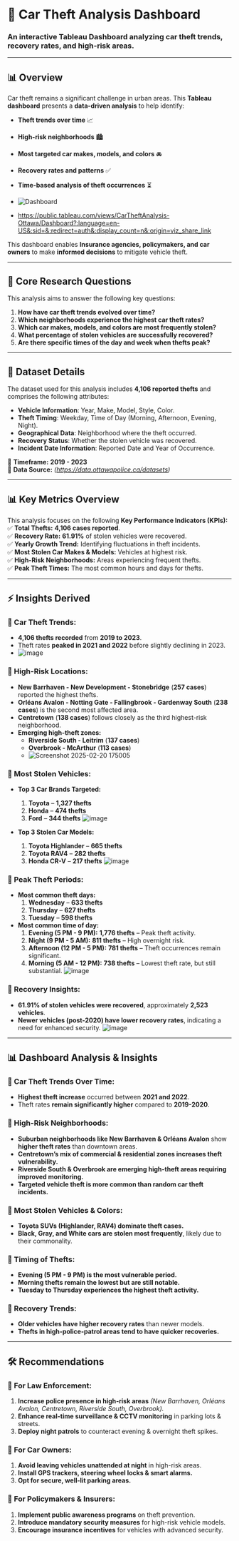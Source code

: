 # 🚗 Car Theft Analysis Dashboard

### An interactive Tableau Dashboard analyzing car theft trends, recovery rates, and high-risk areas.

---

## 📊 Overview
Car theft remains a significant challenge in urban areas. This **Tableau dashboard** presents a **data-driven analysis** to help identify:
- **Theft trends over time** 📈
- **High-risk neighborhoods** 🏙️
- **Most targeted car makes, models, and colors** 🚘
- **Recovery rates and patterns** ✅
- **Time-based analysis of theft occurrences** ⏳

- ![Dashboard](https://github.com/user-attachments/assets/eb3ab872-01c4-4b71-9198-4539400511d1)
- https://public.tableau.com/views/CarTheftAnalysis-Ottawa/Dashboard?:language=en-US&:sid=&:redirect=auth&:display_count=n&:origin=viz_share_link


This dashboard enables **Insurance agencies, policymakers, and car owners** to make **informed decisions** to mitigate vehicle theft.

---

## 🔎 Core Research Questions
This analysis aims to answer the following key questions:
1. **How have car theft trends evolved over time?**
2. **Which neighborhoods experience the highest car theft rates?**
3. **Which car makes, models, and colors are most frequently stolen?**
4. **What percentage of stolen vehicles are successfully recovered?**
5. **Are there specific times of the day and week when thefts peak?**

---

## 📂 Dataset Details
The dataset used for this analysis includes **4,106 reported thefts** and comprises the following attributes:
- **Vehicle Information**: Year, Make, Model, Style, Color.
- **Theft Timing**: Weekday, Time of Day (Morning, Afternoon, Evening, Night).
- **Geographical Data**: Neighborhood where the theft occurred.
- **Recovery Status**: Whether the stolen vehicle was recovered.
- **Incident Date Information**: Reported Date and Year of Occurrence.

📌 **Timeframe:** **2019 - 2023**  
📌 **Data Source:** _(https://data.ottawapolice.ca/datasets)_

---

## 📊 Key Metrics Overview
This analysis focuses on the following **Key Performance Indicators (KPIs):**
✅ **Total Thefts:** **4,106 cases reported**.  
✅ **Recovery Rate:** **61.91%** of stolen vehicles were recovered.  
✅ **Yearly Growth Trend:** Identifying fluctuations in theft incidents.  
✅ **Most Stolen Car Makes & Models:** Vehicles at highest risk.  
✅ **High-Risk Neighborhoods:** Areas experiencing frequent thefts.  
✅ **Peak Theft Times:** The most common hours and days for thefts.  

---

## ⚡ Insights Derived
### **📌 Car Theft Trends:**
- **4,106 thefts recorded** from **2019 to 2023**.
- Theft rates **peaked in 2021 and 2022** before slightly declining in 2023.
- ![image](https://github.com/user-attachments/assets/2b159a82-a9fa-41a7-9b81-24f64ad94c09)


### **📌 High-Risk Locations:**
- **New Barrhaven - New Development - Stonebridge** (**257 cases**) reported the highest thefts.
- **Orléans Avalon - Notting Gate - Fallingbrook - Gardenway South** (**238 cases**) is the second most affected area.
- **Centretown** (**138 cases**) follows closely as the third highest-risk neighborhood.
- **Emerging high-theft zones:**
  - **Riverside South - Leitrim** (**137 cases**)
  - **Overbrook - McArthur** (**113 cases**)
  - ![Screenshot 2025-02-20 175005](https://github.com/user-attachments/assets/2666f57a-c7a5-4370-9cae-7f1cc785ce36)


### **📌 Most Stolen Vehicles:**
- **Top 3 Car Brands Targeted:**
  1. **Toyota** – **1,327 thefts**
  2. **Honda** – **474 thefts**
  3. **Ford** – **344 thefts**
     ![image](https://github.com/user-attachments/assets/a74ad4e9-21f5-4eff-88ac-f7a6f004f0ac)

- **Top 3 Stolen Car Models:**
  1. **Toyota Highlander** – **665 thefts**
  2. **Toyota RAV4** – **282 thefts**
  3. **Honda CR-V** – **217 thefts**
     ![image](https://github.com/user-attachments/assets/cb628bfc-9097-4e25-a0f9-a26d06a54fc4)



### **📌 Peak Theft Periods:**
- **Most common theft days:**
  1. **Wednesday** – **633 thefts**
  2. **Thursday** – **627 thefts**
  3. **Tuesday** – **598 thefts**
- **Most common time of day:**
  1. **Evening (5 PM - 9 PM):** **1,776 thefts** – Peak theft activity.
  2. **Night (9 PM - 5 AM):** **811 thefts** – High overnight risk.
  3. **Afternoon (12 PM - 5 PM):** **781 thefts** – Theft occurrences remain significant.
  4. **Morning (5 AM - 12 PM):** **738 thefts** – Lowest theft rate, but still substantial.
     ![image](https://github.com/user-attachments/assets/c4a49cb0-80a8-4865-9ec2-17ef65f10572)


### **📌 Recovery Insights:**
- **61.91% of stolen vehicles were recovered**, approximately **2,523 vehicles**.
- **Newer vehicles (post-2020) have lower recovery rates**, indicating a need for enhanced security.
![image](https://github.com/user-attachments/assets/ae4d1ab2-e975-4678-a8c9-b2ea7d4a9848)

---

## 📊 Dashboard Analysis & Insights

### **📌 Car Theft Trends Over Time:**
- **Highest theft increase** occurred between **2021 and 2022**.
- Theft rates **remain significantly higher** compared to **2019-2020**.

### **📌 High-Risk Neighborhoods:**
- **Suburban neighborhoods like New Barrhaven & Orléans Avalon** show **higher theft rates** than downtown areas.
- **Centretown’s mix of commercial & residential zones increases theft vulnerability.**
- **Riverside South & Overbrook are emerging high-theft areas requiring improved monitoring.**
- **Targeted vehicle theft is more common than random car theft incidents.**

### **📌 Most Stolen Vehicles & Colors:**
- **Toyota SUVs (Highlander, RAV4) dominate theft cases.**
- **Black, Gray, and White cars are stolen most frequently**, likely due to their commonality.

### **📌 Timing of Thefts:**
- **Evening (5 PM - 9 PM) is the most vulnerable period.**
- **Morning thefts remain the lowest but are still notable.**
- **Tuesday to Thursday experiences the highest theft activity.**

### **📌 Recovery Trends:**
- **Older vehicles have higher recovery rates** than newer models.
- **Thefts in high-police-patrol areas tend to have quicker recoveries.**

---

## 🛠️ Recommendations
### **🔹 For Law Enforcement:**
1. **Increase police presence in high-risk areas** _(New Barrhaven, Orléans Avalon, Centretown, Riverside South, Overbrook)._  
2. **Enhance real-time surveillance & CCTV monitoring** in parking lots & streets.  
3. **Deploy night patrols** to counteract evening & overnight theft spikes.  

### **🔹 For Car Owners:**
1. **Avoid leaving vehicles unattended at night** in high-risk areas.  
2. **Install GPS trackers, steering wheel locks & smart alarms.**  
3. **Opt for secure, well-lit parking areas.**  

### **🔹 For Policymakers & Insurers:**
1. **Implement public awareness programs** on theft prevention.  
2. **Introduce mandatory security measures** for high-risk vehicle models.  
3. **Encourage insurance incentives** for vehicles with advanced security.
